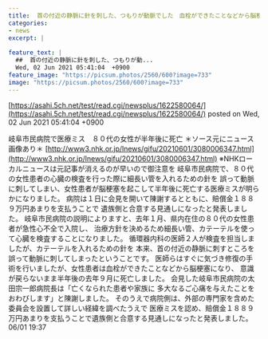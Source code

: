```yaml
---
title:  首の付近の静脈に針を刺した、つもりが動脈でした　血栓ができたことなどから脳梗塞になり、意識が戻らないまま半年後に死亡 
categories:
- news
excerpt: |
  
feature_text: |
  ##  首の付近の静脈に針を刺した、つもりが動...
  Wed, 02 Jun 2021 05:41:04  +0900
feature_image: "https://picsum.photos/2560/600?image=733"
image: "https://picsum.photos/2560/600?image=733"
---
```


[https://asahi.5ch.net/test/read.cgi/newsplus/1622580064/](https://asahi.5ch.net/test/read.cgi/newsplus/1622580064/)
posted on Wed, 02 Jun 2021 05:41:04  +0900

<!--more-->

岐阜市民病院で医療ミス　８０代の女性が半年後に死亡 ＊ソース元にニュース画像あり＊ [http://www3.nhk.or.jp/lnews/gifu/20210601/3080006347.html](http://www3.nhk.or.jp/lnews/gifu/20210601/3080006347.html) ※NHKローカルニュースは元記事が消えるのが早いので御注意を 岐阜市民病院で、８０代の女性患者の心臓の検査を行った際に細長い管を入れるための針を 誤って動脈に刺してしまい、女性患者が脳梗塞を起こして半年後に死亡する医療ミスが明らかになりました。 病院は１日に会見を開いて陳謝するとともに、賠償金１８８９万円あまりを支払うことで 遺族側と合意する見通しになったと発表しました。 岐阜市民病院の説明によりますと、去年１月、県内在住の８０代の女性患者が急性心不全で入院し、 治療方針を決めるため細長い管、カテーテルを使って心臓を検査することになりました。 循環器内科の医師２人が検査を担当しましたが、カテーテルを入れるための針を 本来、首の付近の静脈に刺すところを誤って動脈に刺してしまったということです。 医師らはすぐに気づき修復の手術を行いましたが、女性患者は血栓ができたことなどから脳梗塞になり、 意識が戻らないまま半年後の去年９月に死亡しました。 会見した岐阜市民病院の太田宗一郎病院長は「亡くなられた患者や家族に 多大なるご心痛を与えたことをおわびします」と陳謝しました。 そのうえで病院側は、外部の専門家を含めた委員会を設置して詳しい経緯を調べたうえで 医療ミスを認め、賠償金１８８９万円あまりを支払うことで遺族側と合意する見通しになったと発表しました。 06/01 19:37
